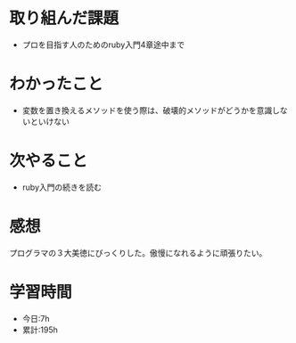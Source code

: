 # 取り組んだ課題
- プロを目指す人のためのruby入門4章途中まで

# わかったこと
- 変数を置き換えるメソッドを使う際は、破壊的メソッドがどうかを意識しないといけない

# 次やること
- ruby入門の続きを読む

# 感想
プログラマの３大美徳にびっくりした。傲慢になれるように頑張りたい。

# 学習時間
- 今日:7h
- 累計:195h